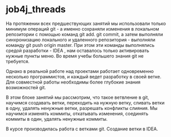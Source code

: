 # job4j_threads

На протяжении всех предшествующих занятий мы использовали только минимум операций git - 
а именно сохраняли изменения в локальном репозитории с помощью команд git add.
git commit, 
а затем выполняли синхронизацию локального и удаленного репозитория -
выполняли команду git push origin master. При этом эти команды выполнялись средой разработки - 
IDEA , нам оставалось только  активировать нужные пункты меню. Во время учебы большего знания git не требуется.

Однако в реальной работе над проектами работает одновременно несколько программистов,
и каждый ведет разработку в своей ветке. Для совместной работы необходимы более глубокие знания возможностей git.

В этом блоке занятий мы рассмотрим, что такое ветвление в git, научимся создавать ветки,
переходить на нужную ветку, сливать ветки в одну, удалять ненужные ветки, разрешать конфликты слияния.
Мы научимся изменять коммиты, откатывать изменения, соединять коммиты в один, удалять ненужные коммиты.

В курсе производилась работа с ветками git.
Создание ветки в IDEA.